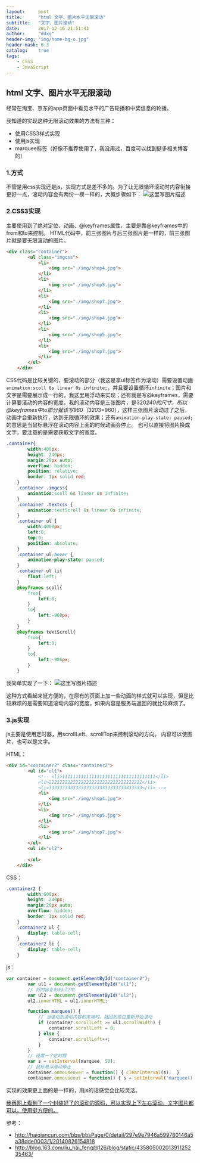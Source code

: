 ```yaml
---
layout:     post
title:      "html 文字、图片水平无限滚动"
subtitle:   "文字、图片滚动"
date:       2017-12-16 21:51:43
author:     "ddxg"
header-img: "img/home-bg-o.jpg"
header-mask: 0.3
catalog:    true
tags:
    - CSS3
    - JavaScript
---
```



## **html 文字、图片水平无限滚动** 

经常在淘宝、京东的app页面中看见水平的广告轮播和中奖信息的轮播。

我知道的实现这种无限滚动效果的方法有三种：

 - 使用CSS3样式实现
 - 使用js实现
 - marquee标签（好像不推荐使用了，我没用过，百度可以找到挺多相关博客的）
 

### **1.方式** 
不管是用css实现还是js，实现方式是差不多的。为了让无限循环滚动时内容衔接更好一点，滚动内容会有两份一模一样的，大概步骤如下：
![这里写图片描述](http://img.blog.csdn.net/20171216185146992?watermark/2/text/aHR0cDovL2Jsb2cuY3Nkbi5uZXQvQWxpZ3VhZ3Vh/font/5a6L5L2T/fontsize/400/fill/I0JBQkFCMA==/dissolve/70/gravity/SouthEast)

### **2.CSS3实现** 
主要使用到了绝对定位、动画、@keyframes属性，主要是靠@keyframes中的from和to来控制。
HTML代码中，前三张图片与后三张图片是一样的，前三张图片就是要无限滚动的图片。

``` HTML
<div class="container">  
	    <ul class="imgcss">  
	        <li>
	        	<img src="./img/shop4.jpg"> 
	        </li>
	        <li>
	        	<img src="./img/shop5.jpg"> 
	        </li>
	        <li>
	        	<img src="./img/shop7.jpg"> 
	        </li>
	        <li>
	        	<img src="./img/shop4.jpg"> 
	        </li>
	        <li>
	        	<img src="./img/shop5.jpg"> 
	        </li>
	        <li>
	        	<img src="./img/shop7.jpg"> 
	        </li>
	    </ul>  
	</div>  
```
CSS代码是比较关键的，要滚动的部分（我这是拿ul标签作为滚动）需要设置动画`animation:scoll 6s linear 0s infinite;`，并且要设置循环`infinite`；图片和文字是需要展示成一行的，我这里用浮动来实现；还有就是写@keyframes，需要计算要滚动的内容的宽度，我的滚动内容是三张图片，是320*240的尺寸，所以@keyframes中to部分就该写960（320*3=960），这样三张图片滚动过了之后，动画才会重新执行，达到无限循环的效果；还有`animation-play-state: paused;` 的意思是当鼠标悬浮在滚动内容上面的时候动画会停止。
也可以直接将图片换成文字，要注意的是需要获取文字的宽度。
``` CSS
.container{  
        width:400px;  
        height: 240px;
        margin:20px auto;  
        overflow: hidden;  
        position: relative;  
        border: 1px solid red;
    }  
    .container .imgcss{  
        animation:scoll 6s linear 0s infinite;  
    } 
    .container .textcss {
		animation:textScroll 6s linear 0s infinite;  
    }
	.container ul {
        width:4000px;  
        left:0;  
        top:0;  
        position: absolute;  
	}
    .container ul:hover {
		animation-play-state: paused;
	} 
    .container ul li{  
        float:left;  
    }  
	@keyframes scoll{  
        from{  
            left:0;  
        }  
        to{  
            left:-960px;  
        }  
    }   
	@keyframes textScroll{  
        from{  
            left:0;  
        }  
        to{  
            left:-986px;  
        }  
    }   
```
我简单实现了一下：
![这里写图片描述](http://img.blog.csdn.net/20171216202534943?watermark/2/text/aHR0cDovL2Jsb2cuY3Nkbi5uZXQvQWxpZ3VhZ3Vh/font/5a6L5L2T/fontsize/400/fill/I0JBQkFCMA==/dissolve/70/gravity/SouthEast)

这种方式看起来挺方便的，在原有的页面上加一些动画的样式就可以实现，但是比较麻烦的是需要知道滚动内容的宽度，如果内容是服务端返回的就比较麻烦了。


### **3.js实现** 
js主要是使用定时器，用scrollLeft、scrollTop来控制滚动的方向。
内容可以使图片，也可以是文字。

HTML：
``` HTML
<div id="container2" class="container2">
		<ul id="ul1">
			<!-- <li>11111111111111111111111111111111111</li>
			<li>22222222222222222222222222222222222</li>
			<li>33333333333333333333333333333333333</li> -->
			<li>
	        	<img src="./img/shop4.jpg"> 
	        </li>
	        <li>
	        	<img src="./img/shop5.jpg"> 
	        </li>
	        <li>
	        	<img src="./img/shop7.jpg"> 
	        </li>
		</ul>
		<ul id="ul2">
			
		</ul>
	</div>
```
CSS：

``` CSS
.container2 {
    	width:600px;  
        height: 240px;
        margin:20px auto;  
        overflow: hidden;   
        border: 1px solid red;
    }
    .container2 ul {
    	display: table-cell;
    }
	.container2 li {
		display: table-cell;
	}
```
js：

``` javascript
var container = document.getElementById("container2");
		var ul1 = document.getElementById("ul1");
		// 将内容复制到ul2中
		var ul2 = document.getElementById("ul2");
		ul2.innerHTML = ul1.innerHTML;

		function marquee() {
			// 当滚动到滚动内容的末端时，就回到原位重新开始滚动
			if (container.scrollLeft >= ul1.scrollWidth) {
				container.scrollLeft = 0;
			} else {
				container.scrollLeft++;
			}
		}
		// 设置一个定时器
		var s = setInterval(marquee, 50);
		// 鼠标悬浮滚动停止
		container.onmouseover = function() { clearInterval(s);  } 
  		container.onmouseout = function() { s = setInterval('marquee()', 50);}
```
实现的效果更上面的是一样的，用js的话感觉会比较灵活。


[我再网上看到了一个封装好了的滚动的源码，可以实现上下左右滚动，文字图片都可以，使用挺方便的。](http://haiqiancun.com/bbs/bbsPage/0/detail/297e9e7946a599780146a5a38dde0003/1/20140826154818)

参考：

 - http://haiqiancun.com/bbs/bbsPage/0/detail/297e9e7946a599780146a5a38dde0003/1/20140826154818
 - http://blog.163.com/liu_hai_feng@126/blog/static/43580500201391125235463/


